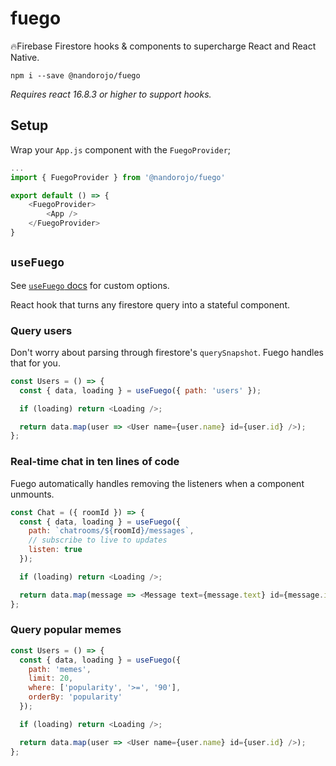 # fuego

🔥Firebase Firestore hooks & components to supercharge React and React Native.

```
npm i --save @nandorojo/fuego
```

_Requires react 16.8.3 or higher to support hooks._

## Setup

Wrap your `App.js` component with the `FuegoProvider`;

```javascript
...
import { FuegoProvider } from '@nandorojo/fuego'

export default () => {
	<FuegoProvider>
		<App />
	</FuegoProvider>
}

```

## `useFuego`

See [`useFuego` docs]() for custom options.

React hook that turns any firestore query into a stateful component.

### Query users

Don't worry about parsing through firestore's `querySnapshot`. Fuego handles that for you.

```javascript
const Users = () => {
  const { data, loading } = useFuego({ path: 'users' });

  if (loading) return <Loading />;

  return data.map(user => <User name={user.name} id={user.id} />);
};
```

### Real-time chat in ten lines of code

Fuego automatically handles removing the listeners when a component unmounts.

```javascript
const Chat = ({ roomId }) => {
  const { data, loading } = useFuego({
    path: `chatrooms/${roomId}/messages`,
    // subscribe to live to updates
    listen: true
  });

  if (loading) return <Loading />;

  return data.map(message => <Message text={message.text} id={message.id} />);
};
```

### Query popular memes

```javascript
const Users = () => {
  const { data, loading } = useFuego({
    path: 'memes',
    limit: 20,
    where: ['popularity', '>=', '90'],
    orderBy: 'popularity'
  });

  if (loading) return <Loading />;

  return data.map(user => <User name={user.name} id={user.id} />);
};
```
